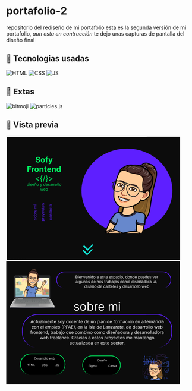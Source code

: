 # portafolio-2
repositorio del rediseño de mi portafolio 
esta es la segunda versión de mi portafolio, _aun esta en contrucción_ te dejo unas 
capturas de pantalla del diseño final 

## 📍 Tecnologias usadas 

![HTML](https://img.shields.io/badge/html5%20-%23E34F26.svg?&style=for-the-badge&logo=html5&logoColor=white)
![CSS](https://img.shields.io/badge/css3%20-%231572B6.svg?&style=for-the-badge&logo=css3&logoColor=white)
![JS](https://img.shields.io/badge/javascript%20-%23323330.svg?&style=for-the-badge&logo=javascript&logoColor=%23F7DF1E)

## 📍 Extas
![bitmoji](https://img.shields.io/badge/-bitmoji-brightgreen)
![particles.js](https://img.shields.io/badge/-particles.js-blueviolet)

## 📍 Vista previa 
![vista previa](https://github.com/SofyFrontend/portafolio-2/blob/main/vistaprevia1.png)
![vista previa 2](https://github.com/SofyFrontend/portafolio-2/blob/main/vistaprevia2.png)

